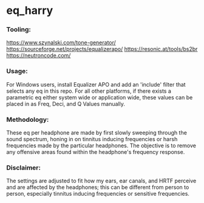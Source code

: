 # eq_harry

### Tooling:

https://www.szynalski.com/tone-generator/
https://sourceforge.net/projects/equalizerapo/
https://resonic.at/tools/bs2br
https://neutroncode.com/

### Usage:

For Windows users, install Equalizer APO and add an 'include' filter that selects any eq in this repo.
For all other platforms, if there exists a parametric eq either system wide or application wide, these values can be placed in as Freq, Deci, and Q Values manually.

### Methodology:

These eq per headphone are made by first slowly sweeping through the sound spectrum, honing in on tinnitus inducing frequencies or harsh frequencies made by the particular headphones.
The objective is to remove any offensive areas found within the headphone's frequency response.

### Disclaimer:

The settings are adjusted to fit how my ears, ear canals, and HRTF perceive and are affected by the headphones; this can be different from person to person, especially tinnitus inducing frequencies or sensitive frequencies.
